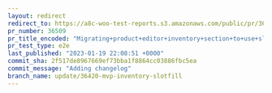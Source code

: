 ```yaml
---
layout: redirect
redirect_to: https://a8c-woo-test-reports.s3.amazonaws.com/public/pr/36509/e2e/index.html
pr_number: 36509
pr_title_encoded: "Migrating+product+editor+inventory+section+to+use+slot+fills"
pr_test_type: e2e
last_published: "2023-01-19 22:08:51 +0000"
commit_sha: 2f517de8967669ef73bba1f8864cc03886fbc5ea
commit_message: "Adding changelog"
branch_name: update/36420-mvp-inventory-slotfill
---
```

